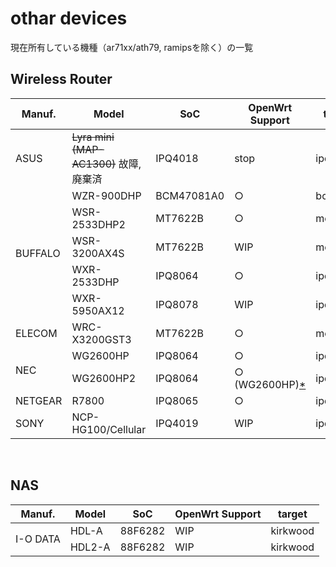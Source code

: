 # othar devices
現在所有している機種（ar71xx/ath79, ramipsを除く）の一覧

## Wireless Router

<table>
	<thead>
		<tr class="active">
			<th>Manuf.</th>
			<th>Model</th>
			<th>SoC</th>
			<th>OpenWrt Support</th>
			<th>target</th>
		</tr>
	</thead>
	<tbody>
		<tr>
			<td>ASUS</td>
			<td><s>Lyra mini (MAP-AC1300)</s> 故障, 廃棄済</td>
			<td>IPQ4018</td>
			<td>stop</td>
			<td>ipq40xx</td>
		</tr>
		<tr>
			<td rowspan="5">BUFFALO</td>
			<td>WZR-900DHP</td>
			<td>BCM47081A0</td>
			<td>&#9675;</td>
			<td>bcm53xx</td>
		</tr>
		<tr>
			<td>WSR-2533DHP2</td>
			<td>MT7622B</td>
			<td>&#9675;</td>
			<td>mediatek</td>
		</tr>
		<tr>
			<td>WSR-3200AX4S</td>
			<td>MT7622B</td>
			<td>WIP</td>
			<td>mediatek</td>
		</tr>
		<tr>
			<td>WXR-2533DHP</td>
			<td>IPQ8064</td>
			<td>&#9675;</td>
			<td>ipq806x</td>
		</tr>
		<tr>
			<td>WXR-5950AX12</td>
			<td>IPQ8078</td>
			<td>WIP</td>
			<td>ipq807x</td>
		</tr>
		<tr>
			<td rowspan="1">ELECOM</td>
			<td>WRC-X3200GST3</td>
			<td>MT7622B</td>
			<td>&#9675;</td>
			<td>mediatek</td>
		</tr>
		<tr>
			<td rowspan="2">NEC</td>
			<td>WG2600HP</td>
			<td>IPQ8064</td>
			<td>&#9675;</td>
			<td>ipq806x</td>
		</tr>
		<tr>
			<td>WG2600HP2</td>
			<td>IPQ8064</td>
			<td>&#9675; (WG2600HP)<a href="https://github.com/musashino205/routers/issues/1#issuecomment-764398696" target="blank">*</a></td>
			<td>ipq806x</td>
		</tr>
		<tr>
			<td rowspan="1">NETGEAR</td>
			<td>R7800</td>
			<td>IPQ8065</td>
			<td>&#9675;</td>
			<td>ipq806x</td>
		</tr>
		<tr>
			<td>SONY</td>
			<td>NCP-HG100/Cellular</td>
			<td>IPQ4019</td>
			<td>WIP</td>
			<td>ipq40xx</td>
		</tr>
	</tbody>
</table>
<br>

## NAS

<table>
	<thead>
		<tr class="active">
			<th>Manuf.</th>
			<th>Model</th>
			<th>SoC</th>
			<th>OpenWrt Support</th>
			<th>target</th>
		</tr>
	</thead>
	<tbody>
		<tr>
			<td rowspan="2">I-O DATA</td>
			<td>HDL-A</td>
			<td>88F6282</td>
			<td>WIP</td>
			<td>kirkwood</td>
		</tr>
		<tr>
			<td>HDL2-A</td>
			<td>88F6282</td>
			<td>WIP</td>
			<td>kirkwood</td>
		</tr>
	</tbody>
</table>
